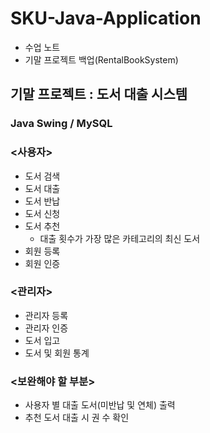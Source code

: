 # SKU-Java-Application
* 수업 노트
* 기말 프로젝트 백업(RentalBookSystem)
## 기말 프로젝트 : 도서 대출 시스템
### Java Swing / MySQL
### <사용자>
* 도서 검색
* 도서 대출
* 도서 반납
* 도서 신청
* 도서 추천
  * 대출 횟수가 가장 많은 카테고리의 최신 도서
* 회원 등록
* 회원 인증
### <관리자>
* 관리자 등록
* 관리자 인증
* 도서 입고
* 도서 및 회원 통계

### <보완해야 할 부분>
* 사용자 별 대출 도서(미반납 및 연체) 출력
* 추천 도서 대출 시 권 수 확인
